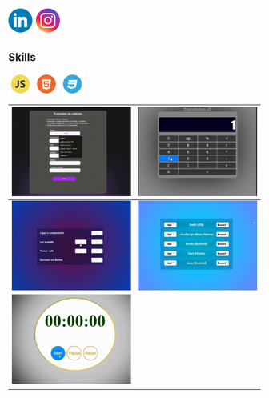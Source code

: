 # [![linkedin](Documentation/linkedin.png)](https://www.linkedin.com/in/genilson-do-carmo-8a42b89a/) [![instagram](Documentation/instagram.png)](https://www.instagram.com/genilson_carmo/)

## Skills

<p align="left">
   <img src="https://github.com/GenilsonDC/Skills_icons_48x48/blob/main/icons/javascript.png?raw=true"  alt="javascript" /> <img src="https://github.com/GenilsonDC/Skills_icons_48x48/blob/main/icons/html.png?raw=true"  alt="html" /> <img src="https://github.com/GenilsonDC/Skills_icons_48x48/blob/main/icons/css.png?raw=true"  alt="css" />
</p>



| [<img src="Documentation/form.gif" alt="Imagem projetco JavaScript" />](https://github.com/GenilsonDC/JavaScript/tree/main/ValidaFormulario) | [<img src="Documentation/calculator.gif" alt="Imagem projetco JavaScript" />](https://github.com/GenilsonDC/JavaScript/tree/main/CalculadoraJS) |
| :----------------------------------------------------------: | ------------------------------------------------------------ |
| [<img src="Documentation/reorder.gif" alt="Imagem projetco JavaScript" />](https://github.com/GenilsonDC/JavaScript/tree/main/MobileLanguageRanking) | [<img src="Documentation/ranking.gif" alt="Imagem projetco JavaScript" />](https://github.com/GenilsonDC/JavaScript/tree/main/MobileLanguageRanking) |
| [<img src="Documentation/timer.gif" alt="Imagem projetco JavaScript" />](https://github.com/GenilsonDC/JavaScript/tree/main/Timer) |                                                              |
|                                                              |                                                              |

   

